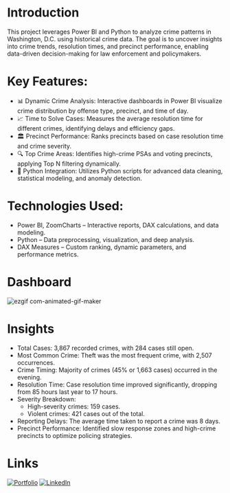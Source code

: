 # Introduction
This project leverages Power BI and Python to analyze crime patterns in Washington, D.C. using historical crime data. The goal is to uncover insights into crime trends, resolution times, and precinct performance, enabling data-driven decision-making for law enforcement and policymakers.
# Key Features:
* 📊 Dynamic Crime Analysis: Interactive dashboards in Power BI visualize crime distribution by offense type, precinct, and time of day.
* 📈 Time to Solve Cases: Measures the average resolution time for different crimes, identifying delays and efficiency gaps.
* 🏛 Precinct Performance: Ranks precincts based on case resolution time and crime severity.
* 🔍 Top Crime Areas: Identifies high-crime PSAs and voting precincts, applying Top N filtering dynamically.
* 🐍 Python Integration: Utilizes Python scripts for advanced data cleaning, statistical modeling, and anomaly detection.
# Technologies Used:
* Power BI, ZoomCharts – Interactive reports, DAX calculations, and data modeling.
* Python  – Data preprocessing, visualization, and deep analysis.
* DAX Measures – Custom ranking, dynamic parameters, and performance metrics.
# Dashboard
![ezgif com-animated-gif-maker](https://github.com/user-attachments/assets/69e0c921-a3c2-4f6a-81f5-0fe4d0528f8d)

# Insights
* Total Cases: 3,867 recorded crimes, with 284 cases still open.
* Most Common Crime: Theft was the most frequent crime, with 2,507 occurrences.
* Crime Timing: Majority of crimes (45% or 1,663 cases) occurred in the evening.
* Resolution Time: Case resolution time improved significantly, dropping from 85 hours last year to 17 hours.
* Severity Breakdown:
  * High-severity crimes: 159 cases.
  * Violent crimes: 421 cases out of the total.
* Reporting Delays: The average time taken to report a crime was 8 days.
* Precinct Performance: Identified slow response zones and high-crime precincts to optimize policing strategies.
# Links
[![Portfolio](https://img.shields.io/badge/MY%20PORTFOLIO-black?style=for-the-badge&logo=github)](https://www.datascienceportfol.io/ishaaabdul23)
[![LinkedIn](https://img.shields.io/badge/LINKEDIN-blue?style=for-the-badge&logo=linkedin)](https://www.linkedin.com/in/ishaa-abdul-63b079217/)
